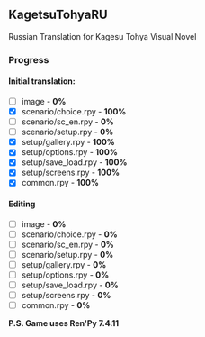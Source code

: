 ## KagetsuTohyaRU
Russian Translation for Kagesu Tohya Visual Novel
### Progress

#### Initial translation:
 - [ ] image - **0%**
 - [x] scenario/choice.rpy - **100%**
 - [ ] scenario/sc_en.rpy - **0%**
 - [ ] scenario/setup.rpy - **0%**
 - [x] setup/gallery.rpy - **100%**
 - [x] setup/options.rpy - **100%**
 - [x] setup/save_load.rpy - **100%**
 - [x] setup/screens.rpy - **100%**
 - [x] common.rpy - **100%**

#### Editing
 - [ ] image - **0%**
 - [ ] scenario/choice.rpy - **0%**
 - [ ] scenario/sc_en.rpy - **0%**
 - [ ] scenario/setup.rpy - **0%**
 - [ ] setup/gallery.rpy - **0%**
 - [ ] setup/options.rpy - **0%**
 - [ ] setup/save_load.rpy - **0%**
 - [ ] setup/screens.rpy - **0%**
 - [ ] common.rpy - **0%**

**P.S. Game uses Ren'Py 7.4.11**
